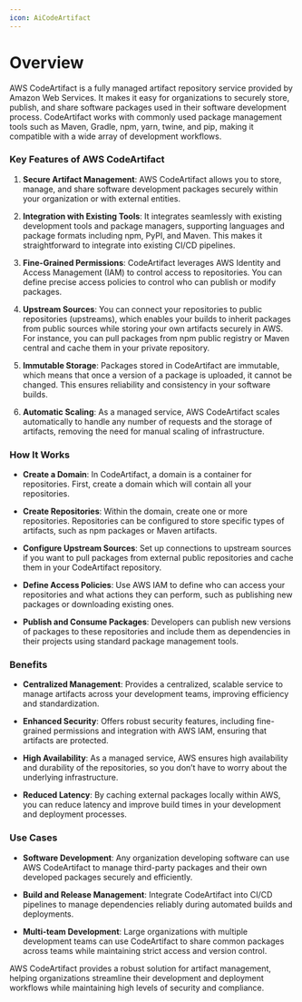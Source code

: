 ```yaml
---
icon: AiCodeArtifact
---
```

# Overview

AWS CodeArtifact is a fully managed artifact repository service provided by Amazon Web Services. It makes it easy for organizations to securely store, publish, and share software packages used in their software development process. CodeArtifact works with commonly used package management tools such as Maven, Gradle, npm, yarn, twine, and pip, making it compatible with a wide array of development workflows.

### Key Features of AWS CodeArtifact

1. **Secure Artifact Management**: AWS CodeArtifact allows you to store, manage, and share software development packages securely within your organization or with external entities.
    
2. **Integration with Existing Tools**: It integrates seamlessly with existing development tools and package managers, supporting languages and package formats including npm, PyPI, and Maven. This makes it straightforward to integrate into existing CI/CD pipelines.
    
3. **Fine-Grained Permissions**: CodeArtifact leverages AWS Identity and Access Management (IAM) to control access to repositories. You can define precise access policies to control who can publish or modify packages.
    
4. **Upstream Sources**: You can connect your repositories to public repositories (upstreams), which enables your builds to inherit packages from public sources while storing your own artifacts securely in AWS. For instance, you can pull packages from npm public registry or Maven central and cache them in your private repository.
    
5. **Immutable Storage**: Packages stored in CodeArtifact are immutable, which means that once a version of a package is uploaded, it cannot be changed. This ensures reliability and consistency in your software builds.
    
6. **Automatic Scaling**: As a managed service, AWS CodeArtifact scales automatically to handle any number of requests and the storage of artifacts, removing the need for manual scaling of infrastructure.
    

### How It Works

- **Create a Domain**: In CodeArtifact, a domain is a container for repositories. First, create a domain which will contain all your repositories.
    
- **Create Repositories**: Within the domain, create one or more repositories. Repositories can be configured to store specific types of artifacts, such as npm packages or Maven artifacts.
    
- **Configure Upstream Sources**: Set up connections to upstream sources if you want to pull packages from external public repositories and cache them in your CodeArtifact repository.
    
- **Define Access Policies**: Use AWS IAM to define who can access your repositories and what actions they can perform, such as publishing new packages or downloading existing ones.
    
- **Publish and Consume Packages**: Developers can publish new versions of packages to these repositories and include them as dependencies in their projects using standard package management tools.
    

### Benefits

- **Centralized Management**: Provides a centralized, scalable service to manage artifacts across your development teams, improving efficiency and standardization.
    
- **Enhanced Security**: Offers robust security features, including fine-grained permissions and integration with AWS IAM, ensuring that artifacts are protected.
    
- **High Availability**: As a managed service, AWS ensures high availability and durability of the repositories, so you don’t have to worry about the underlying infrastructure.
    
- **Reduced Latency**: By caching external packages locally within AWS, you can reduce latency and improve build times in your development and deployment processes.
    

### Use Cases

- **Software Development**: Any organization developing software can use AWS CodeArtifact to manage third-party packages and their own developed packages securely and efficiently.
    
- **Build and Release Management**: Integrate CodeArtifact into CI/CD pipelines to manage dependencies reliably during automated builds and deployments.
    
- **Multi-team Development**: Large organizations with multiple development teams can use CodeArtifact to share common packages across teams while maintaining strict access and version control.
    

AWS CodeArtifact provides a robust solution for artifact management, helping organizations streamline their development and deployment workflows while maintaining high levels of security and compliance.